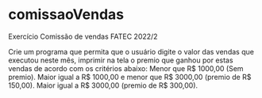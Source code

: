 # comissaoVendas
Exercício Comissão de vendas FATEC 2022/2

Crie um programa que permita que o usuário digite o valor das vendas que executou neste mês, imprimir na tela o premio que ganhou por estas vendas de acordo com os critérios abaixo:
Menor que R$ 1000,00 (Sem premio).
Maior igual a R$ 1000,00 e menor que R$ 3000,00 (premio de R$ 150,00).
Maior igual a R$ 3000,00 (premio de R$ 300,00).